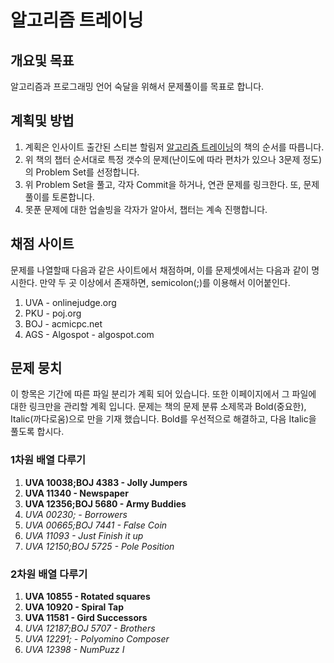 # 알고리즘 트레이닝

## 개요및 목표

알고리즘과 프로그래밍 언어 숙달을 위해서 문제풀이를 목표로 합니다. 

## 계획및 방법

1. 계획은 인사이트 출간된 스티븐 할림저 [알고리즘 트레이닝]([https://blog.insightbook.co.kr/2017/06/05/acm-icpc-ioikoi-%ec%95%8c%ea%b3%a0%eb%a6%ac%ec%a6%98-%ed%8a%b8%eb%a0%88%ec%9d%b4%eb%8b%9d-%ec%9e%90%eb%a3%8c-%ea%b5%ac%ec%a1%b0-%ec%95%8c%ea%b3%a0%eb%a6%ac%ec%a6%98-%eb%ac%b8%ec%a0%9c-%ed%95%b4/](https://blog.insightbook.co.kr/2017/06/05/acm-icpc-ioikoi-알고리즘-트레이닝-자료-구조-알고리즘-문제-해/))의 책의 순서를 따릅니다.
2. 위 책의 챕터 순서대로 특정 갯수의 문제(난이도에 따라 편차가 있으나 3문제 정도)의 Problem Set를 선정합니다.
3. 위 Problem Set을 풀고, 각자 Commit을 하거나, 연관 문제를 링크한다. 또, 문제 풀이를 토론합니다.
4. 못푼 문제에 대한 업솔빙을 각자가 알아서, 챕터는 계속 진행합니다.

## 채점 사이트

문제를 나열할때 다음과 같은 사이트에서 채점하며, 이를 문제셋에서는 다음과 같이 명시한다. 만약 두 곳 이상에서 존재하면, semicolon(;)를 이용해서 이어붙인다.

1. UVA - onlinejudge.org
2. PKU - poj.org
3. BOJ - acmicpc.net
4. AGS - Algospot - algospot.com

## 문제 뭉치

이 항목은 기간에 따른 파일 분리가 계획 되어 있습니다. 또한 이페이지에서 그 파일에 대한 링크만을 관리할 계획 입니다.  문제는 책의 문제 분류 소제목과 Bold(중요한), Italic(까다로움)으로 만을 기재 했습니다. Bold를 우선적으로 해결하고, 다음 Italic을 풀도록 합시다.

### 1차원 배열 다루기

1. **UVA 10038;BOJ 4383 - Jolly Jumpers**
2. **UVA 11340 - Newspaper**
3. **UVA 12356;BOJ 5680 - Army Buddies**
4. *UVA 00230; - Borrowers*
5. *UVA 00665;BOJ 7441 - False Coin*
6. *UVA 11093 - Just Finish it up*
7. *UVA 12150;BOJ 5725 - Pole Position*

### 2차원 배열 다루기

1. **UVA 10855 - Rotated squares**
2. **UVA 10920 - Spiral Tap**
3. **UVA 11581 - Gird Successors**
4. *UVA 12187;BOJ 5707 - Brothers*
5. *UVA 12291; - Polyomino Composer*
6. *UVA 12398 - NumPuzz I*
